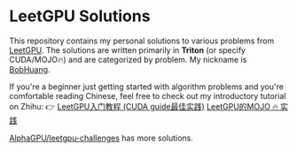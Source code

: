 # LeetGPU Solutions

This repository contains my personal solutions to various problems from [LeetGPU](https://leetgpu.com/challenges). The solutions are written primarily in **Triton** (or specify CUDA/MOJO🔥) and are categorized by problem. My nickname is [BobHuang](https://leetgpu.com/profile?display_name=BobHuang).

If you're a beginner just getting started with algorithm problems and you're comfortable reading Chinese, feel free to check out my introductory tutorial on Zhihu: 👉 [LeetGPU入门教程 (CUDA guide最佳实践)](https://zhuanlan.zhihu.com/p/1899956367734867434) [LeetGPU的MOJO 🔥 实践](https://zhuanlan.zhihu.com/p/1908980999993402643)

[AlphaGPU/leetgpu-challenges](https://github.com/AlphaGPU/leetgpu-challenges) has more solutions.

